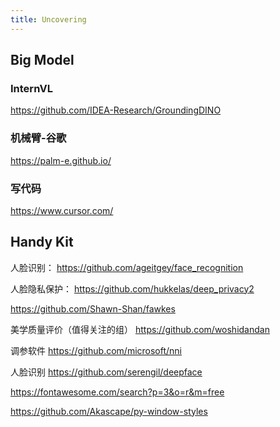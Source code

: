 ```yaml
---
title: Uncovering
---
```


## Big Model

### InternVL

<https://github.com/IDEA-Research/GroundingDINO>

### 机械臂-谷歌

<https://palm-e.github.io/>

### 写代码

<https://www.cursor.com/>

## Handy Kit

人脸识别： <https://github.com/ageitgey/face_recognition>

人脸隐私保护： <https://github.com/hukkelas/deep_privacy2>

<https://github.com/Shawn-Shan/fawkes>

美学质量评价（值得关注的组）
<https://github.com/woshidandan>

调参软件
<https://github.com/microsoft/nni>

人脸识别
<https://github.com/serengil/deepface>

<https://fontawesome.com/search?p=3&o=r&m=free>

<https://github.com/Akascape/py-window-styles>
